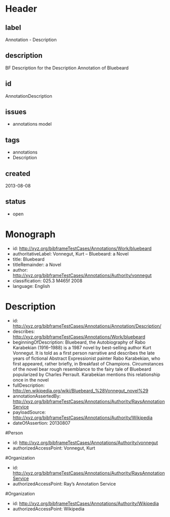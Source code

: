 # Header

## label

Annotation -  Description 

## description

BF Description for the Description Annotation  of Bluebeard

## id

AnnotationDescription

## issues

* annotations model


## tags

* annotations
* Description

## created

2013-08-08

## status

* open


# Monograph 

* id: <http://xyz.org/bibframeTestCases/Annotations/Work/bluebeard>
* authoritativeLabel: Vonnegut, Kurt – Bluebeard: a Novel
* title: Bluebeard
* titleRemainder: a Novel
* author: <http://xyz.org/bibframeTestCases/Annotations/Authority/vonnegut>
* classification: 025.3 M465f 2008
* language: English

# Description

* id: <http://xyz.org/bibframeTestCases/Annotations/Annotation/Description/>
* describes: <http://xyz.org/bibframeTestCases/Annotations/Work/bluebeard>
* beginningOfDescription:   Bluebeard, the Autobiography of Rabo Karabekian (1916–1988) is a 1987 novel by best-selling author Kurt Vonnegut. It is told as a first person narrative and describes the late years of fictional Abstract Expressionist painter Rabo Karabekian, who first appeared, rather briefly, in Breakfast of Champions. Circumstances of the novel bear rough resemblance to the fairy tale of Bluebeard popularized by Charles Perrault. Karabekian mentions this relationship once in the novel
* fullDescription: <http://en.wikipedia.org/wiki/Bluebeard_%28Vonnegut_novel%29> 
* annotationAssertedBy: <http://xyz.org/bibframeTestCases/Annotations/Authority/RaysAnnotationService>
* payloadSource:   <http://xyz.org/bibframeTestCases/Annotations/Authority/Wikipedia>
* dateOfAssertion: 20130807


#Person
* id: <http://xyz.org/bibframeTestCases/Annotations/Authority/vonnegut>
* authorizedAccessPoint: Vonnegut, Kurt


#Organization
* id: <http://xyz.org/bibframeTestCases/Annotations/Authority/RaysAnnotationService>
* authorizedAccessPoint: Ray’s Annotation Service

#Organization
* id: <http://xyz.org/bibframeTestCases/Annotations/Authority/Wikipedia>
* authorizedAccessPoint: Wikipedia
